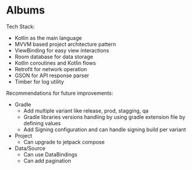 # Albums

Tech Stack:
* Kotlin as the main language
* MVVM based project architecture pattern
* ViewBinding for easy view interactions
* Room database for data storage
* Kotlin coroutines and Kotlin flows
* Retrofit for network operation
* GSON for API response parser
* Timber for log utility

Recommendations for future improvements:
* Gradle
  * Add multiple variant like release, prod, stagging, qa
  * Gradle libraries versions handling by using gradle extension file by defining values
  * Add Signing configuration and can handle signing build per variant
* Project
  * Can upgrade to jetpack compose
* Data/Source
  * Can use DataBindings
  * Can add pagination

